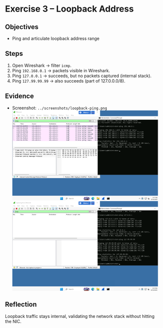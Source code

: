 # Exercise 3 – Loopback Address

## Objectives
- Ping and articulate loopback address range

## Steps
1. Open Wireshark → filter `icmp`.
2. Ping `192.168.0.1` → packets visible in Wireshark.
3. Ping `127.0.0.1` → succeeds, but no packets captured (internal stack).
4. Ping `127.99.99.99` → also succeeds (part of 127.0.0.0/8).

## Evidence
- Screenshot: `../screenshots/loopback-ping.png`
![ping icmpaddress](../screenshots/Successful-PingandWiresharkICMPfilter.png)
![ping loopback](../screenshots/pingLOOPBACKwiresharkNOTvisible.png)

## Reflection
Loopback traffic stays internal, validating the network stack without hitting the NIC.
